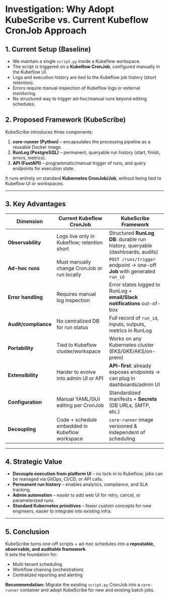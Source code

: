 # Investigation: Why Adopt KubeScribe vs. Current Kubeflow CronJob Approach

## 1. Current Setup (Baseline)
- We maintain a single `script.py` inside a Kubeflow workspace.  
- The script is triggered on a **Kubeflow CronJob**, configured manually in the Kubeflow UI.  
- Logs and execution history are tied to the Kubeflow job history (short retention).  
- Errors require manual inspection of Kubeflow logs or external monitoring.  
- No structured way to trigger ad-hoc/manual runs beyond editing schedules.

## 2. Proposed Framework (KubeScribe)

KubeScribe introduces three components:  
1. **core-runner (Python)** – encapsulates the processing pipeline as a reusable Docker image.  
2. **RunLog (PostgreSQL)** – permanent, queryable run history (start, finish, errors, metrics).  
3. **API (FastAPI)** – programmatic/manual trigger of runs, and query endpoints for execution state.

It runs entirely on standard **Kubernetes CronJob/Job**, without being tied to Kubeflow UI or workspaces.

---

## 3. Key Advantages

| Dimension            | Current Kubeflow CronJob                     | KubeScribe Framework                                                        |
|----------------------|----------------------------------------------|-----------------------------------------------------------------------------|
| **Observability**    | Logs live only in Kubeflow; retention short  | Structured **RunLog DB**: durable run history, queryable (dashboards, audits) |
| **Ad-hoc runs**      | Must manually change CronJob or run locally  | `POST /runs/trigger` endpoint → one-off **Job** with generated `run_id`     |
| **Error handling**   | Requires manual log inspection               | Error states logged to RunLog + **email/Slack notifications** out-of-box    |
| **Audit/compliance** | No centralized DB for run status             | Full record of `run_id`, inputs, outputs, metrics in RunLog                  |
| **Portability**      | Tied to Kubeflow cluster/workspace            | Works on any Kubernetes cluster (EKS/GKE/AKS/on-prem)                        |
| **Extensibility**    | Harder to evolve into admin UI or API         | **API-first**: already exposes endpoints → can plug in dashboards/admin UI   |
| **Configuration**    | Manual YAML/GUI editing per CronJob          | Standardized manifests + **Secrets** (DB URLs, SMTP, etc.)                    |
| **Decoupling**       | Code + schedule embedded in Kubeflow workspace| `core-runner` image versioned & independent of scheduling                     |

---

## 4. Strategic Value

- **Decouple execution from platform UI** – no lock-in to Kubeflow; jobs can be managed via GitOps, CI/CD, or API calls.  
- **Permanent run history** – enables analytics, compliance, and SLA tracking.  
- **Admin automation** – easier to add web UI for retry, cancel, or parameterized runs.  
- **Standard Kubernetes primitives** – fewer custom concepts for new engineers, easier to integrate into existing infra.  

---

## 5. Conclusion

KubeScribe turns one-off scripts + ad-hoc schedules into a **repeatable, observable, and auditable framework**.  
It sets the foundation for:
- Multi-tenant scheduling
- Workflow chaining (orchestration)
- Centralized reporting and alerting

**Recommendation:** Migrate the existing `script.py` CronJob into a `core-runner` container and adopt KubeScribe for new and existing batch jobs.
